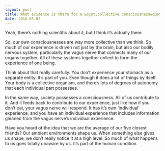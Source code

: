```yaml
---
layout: post
title: What evidence is there for a &quot;collective consciousness&quot;? Does it shape our reality?
date: 2018-05-02
---
```


<p>Yeah, there’s nothing scientific about it, but I think it’s actually there.</p><p>So, our own consciousnesses are way more collective than we think. So much of our experience is driven not just by the brain, but also our bodily nervous system, particularly the vagus nerve that connects many of our organs together. All of these systems together collect to form the experience of one being.</p><p>Think about that really carefully. You don’t experience your stomach as a separate entity. It’s part of you. Even though it does a lot of things by itself. Your body is a collective organism, and there’s lots of degrees of autonomy that each individual part possesses.</p><p>In the same way, society possesses a consciousness. All of us contribute to it. And it feeds back to contribute to our experience, just like how if you don’t eat, your vagus nerve will respond. It has it’s own ‘individual’ experience, and you have an individual experience that includes information gleaned from the vagus nerve’s individual experience.</p><p>Have you heard of the idea that we are the average of our five closest friends? Our ambient environments shape us. When something else gives us shape, we don’t really notice it at a high level. So much of what happens to us goes totally unaware by us. It’s part of the human condition.</p>
